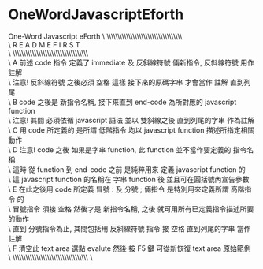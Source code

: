 OneWordJavascriptEforth
=======================

One-Word Javascript eForth
\ \\\\\\\\\\\\\\\\\\\\\\\\\\\\\\\\\\\\\\\\\\\\\\\\\\\\\\\\\\\\\\\\\\\\\ \
\			R E A D M E   F I R S T				\
\ \\\\\\\\\\\\\\\\\\\\\\\\\\\\\\\\\\\\\\\\\\\\\\\\\\\\\\\\\\\\\\\\\\\\\ \
\ A 前述 code 指令 定義了 immediate 及 反斜線符號 倆新指令, 反斜線符號 用作註解	\
\   注意! 反斜線符號 之後必須 空格 這樣 接下來的原碼字串 才會當作 註解 直到列尾	\
\ B code 之後是 新指令名稱, 接下來直到 end-code 為所對應的 javascript function	\
\   注意! 其間 必須依循 javascript 語法 並以 雙斜線之後 直到列尾的字串 作為註解	\
\ C 用 code 所定義的 是所謂 低階指令 均以 javascript function 描述所指定相關動作	\
\ D 注意! code 之後 如果是字串 function, 此 function 並不當作要定義的 指令名稱	\
\   這時 從 function 到 end-code 之前 是純粹用來 定義 javascript function 的	\
\   這 javascript function 的名稱在 字串 function 後 並且可在圓括號內宣告參數	\
\ E 在此之後用 code 所定義 冒號 : 及 分號 ; 倆指令 是特別用來定義所謂 高階指令 的	\
\   冒號指令 須接 空格 然後才是 新指令名稱, 之後 就可用所有已定義指令描述所要的動作	\
\   直到 分號指令為止, 其間包括用 反斜線符號 指令 接 空格 直到列尾的字串 當作註解	\
\ F 清空此 text area 選點 evalute 然後 按 F5 鍵 可從新恢復 text area 原始範例	\
\ \\\\\\\\\\\\\\\\\\\\\\\\\\\\\\\\\\\\\\\\\\\\\\\\\\\\\\\\\\\\\\\\\\\\\ \